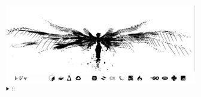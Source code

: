 <img src="./banner.png">
<details><summary> :: </summary>
<!--START_SECTION:waka-->

```
From: 09 August 2024 - To: 05 June 2025

Total Time: 1,477 hrs 42 mins

Python                     378 hrs 43 mins //////-------------------   23.68 %
PHP                        274 hrs 5 mins  ////---------------------   17.14 %
Markdown                   213 hrs 10 mins ///----------------------   13.33 %
Other                      121 hrs 53 mins //-----------------------   07.62 %
```

<!--END_SECTION:waka-->
</details>
